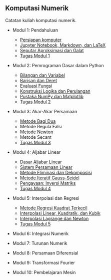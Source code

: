  ## Komputasi Numerik

Catatan kuliah komputasi numerik.

- Modul 1: Pendahuluan
  - [Persiapan komputer](Modul01/01-1-Persiapan-Komputer.md)
  - [Jupyter Notebook, Markdown, dan LaTeX](Modul01/01-2-Menulis-Catatan.ipynb)
  - [Seputar Aproksimasi dan Galat](Modul01/01-3-Aproksimasi-Galat.ipynb)
  - [Tugas Modul 1](Modul01/01-Tugas.ipynb)

- Modul 2: Pemrograman Dasar dalam Python
  - [Bilangan dan Variabel](Modul02/02-1-bilangan-variabel.ipynb)
  - [Barisan dan Deret](Modul02/02-2-barisan-deret.ipynb)
  - [Evaluasi Fungsi](Modul02/02-3-evaluasi-fungsi.ipynb)
  - [Konstruksi Logika dan Perulangan](Modul02/02-4-logika-perulangan.ipynb)
  - [Pustaka NumPy dan Matplotlib](Modul02/02-5-Pustaka-Python.ipynb)
  - [Tugas Modul 2](Modul02/02-Tugas.ipynb)

- Modul 3: Akar-Akar Persamaan
  - [Metode Bagi Dua](Modul03/03-1-metode-bagi-dua.ipynb)
  - Metode Regula Falsi
  - [Metode Newton](Modul03/03-2-metode-newton.ipynb)
  - Metode Secant
  - [Tugas Modul 3](Modul03/03-Tugas.ipynb)

- Modul 4: Aljabar Linear
  - [Dasar Aljabar Linear](Modul04/04-1-dasar-aljabar-linear.ipynb)
  - [Sistem Persamaan Linear](Modul04/04-2-sistem-persamaan-linear.ipynb)
  - [Metode Eliminasi dan Dekomposisi](Modul04/04-3-metode-gauss-dekomposisi-LU.ipynb)
  - [Metode Iteratif Gauss-Seidel](Modul04/04-4-metode-gauss-seidel.ipynb)
  - [Pengayaan: Inversi Matriks](Modul04/04-5-pengayaan-inversi-matriks.ipynb)
  - [Tugas Modul 4](Modul04/04-Tugas.ipynb)
  
- Modul 5: Interpolasi dan Regresi
  - [Metode Regresi Kuadrat Terkecil](Modul05/05-1-Regresi-Kuadrat-Terkecil.ipynb)
  - [Interpolasi Linear, Kuadratik, dan Kubik](Modul05/05-2-Interpolasi-Dasar.ipynb)
  - [Interpolasi Lagrange dan Newton](Modul05/05-3-Interpolasi-Lagrange-dan-Newton.ipynb)
  - [Tugas Modul 5](Modul05/05-Tugas.ipynb)
  
- Modul 6: Integrasi Numerik
- Modul 7: Turunan Numerik
- Modul 8: Persamaan Diferensial
- Modul 9: Transformasi Fourier
- Modul 10: Pembelajaran Mesin
